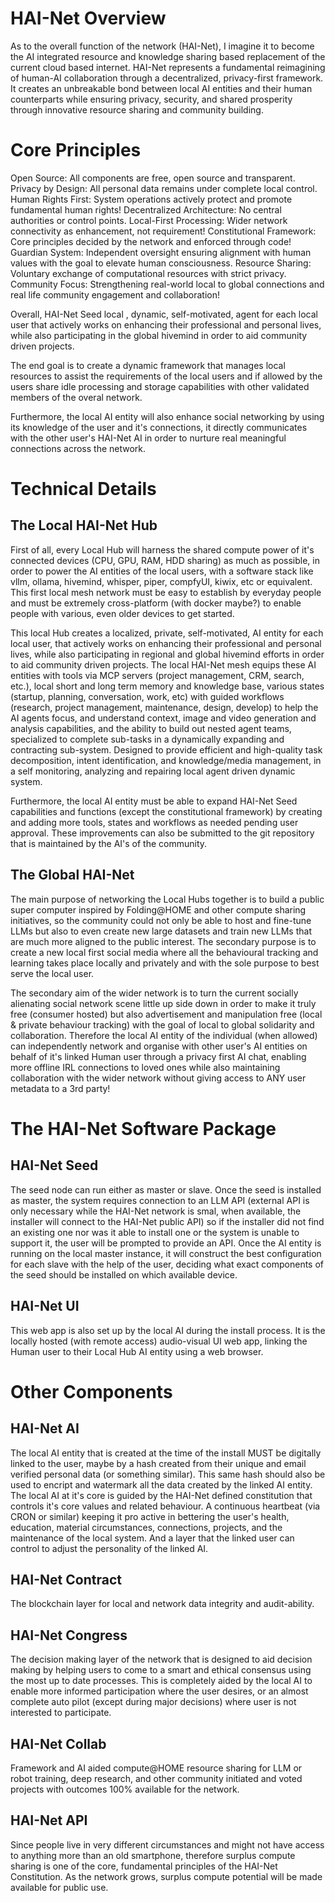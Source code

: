 # HAI-Net Overview

As to the overall function of the network (HAI-Net), I imagine it to become the AI integrated resource and knowledge sharing based replacement of the current cloud based internet. HAI-Net represents a fundamental reimagining of human-AI collaboration through a decentralized, privacy-first framework. It creates an unbreakable bond between local AI entities and their human counterparts while ensuring privacy, security, and shared prosperity through innovative resource sharing and community building.


# Core Principles

Open Source: All components are free, open source and transparent.
Privacy by Design: All personal data remains under complete local control.
Human Rights First: System operations actively protect and promote fundamental human rights!
Decentralized Architecture: No central authorities or control points.
Local-First Processing: Wider network connectivity as enhancement, not requirement!
Constitutional Framework: Core principles decided by the network and enforced through code!
Guardian System: Independent oversight ensuring alignment with human values with the goal to elevate human consciousness.
Resource Sharing: Voluntary exchange of computational resources with strict privacy.
Community Focus: Strengthening real-world local to global connections and real life community engagement and collaboration!

Overall, HAI-Net Seed  local , dynamic, self-motivated, agent for each local user that actively works on enhancing their professional and personal lives, while also participating in the global hivemind in order to aid community driven projects.

The end goal is to create a dynamic framework that manages local resources to assist the requirements of the local users and if allowed by the users share idle processing and storage capabilities with other validated members of the overal network.

Furthermore, the local AI entity will also enhance social networking by using its knowledge of the user and it's connections, it directly communicates with the other user's HAI-Net AI in order to nurture real meaningful connections across the network.


# Technical Details

## The Local HAI-Net Hub
First of all, every Local Hub will harness the shared compute power of it's connected devices (CPU, GPU, RAM, HDD sharing) as much as possible, in order to power the AI entities of the local users, with a software stack like vllm, ollama, hivemind, whisper, piper, compfyUI, kiwix, etc or equivalent. This first local mesh network must be easy to establish by everyday people and must be extremely cross-platform (with docker maybe?) to enable people with various, even older devices to get started.

This local Hub creates a localized, private, self-motivated, AI entity for each local user, that actively works on enhancing their professional and personal lives, while also participating in regional and global hivemind efforts in order to aid community driven projects. The local HAI-Net mesh equips these AI entities with tools via MCP servers (project management, CRM, search, etc.), local short and long term memory and knowledge base, various states (startup, planning, conversation, work, etc) with guided workflows (research, project management, maintenance, design, develop) to help the AI agents focus, and understand context, image and video generation and analysis capabilities, and the ability to build out nested agent teams, specialized to complete sub-tasks in a dynamically expanding and contracting sub-system. Designed to provide efficient and high-quality task decomposition, intent identification, and knowledge/media management, in a self monitoring, analyzing and repairing local agent driven dynamic system.

Furthermore, the local AI entity must be able to expand HAI-Net Seed capabilities and functions (except the constitutional framework) by creating and adding more tools, states and workflows as needed pending user approval. These improvements can also be submitted to the git repository that is maintained by the AI's of the community.

## The Global HAI-Net
The main purpose of networking the Local Hubs together is to build a public super computer inspired by Folding@HOME and other compute sharing initiatives, so the community could not only be able to host and fine-tune LLMs but also to even create new large datasets and train new LLMs that are much more aligned to the public interest. The secondary purpose is to create a new local first social media where all the behavioural tracking and learning takes place locally and privately and with the sole purpose to best serve the local user.

The secondary aim of the wider network is to turn the current socially alienating social network scene little up side down in order to make it truly free (consumer hosted) but also advertisement and manipulation free (local & private behaviour tracking) with the goal of local to global solidarity and collaboration. Therefore the local AI entity of the individual (when allowed) can independently network and organise with other user's AI entities on behalf of it's linked Human user through a privacy first AI chat, enabling more offline IRL connections to loved ones while also maintaining collaboration with the wider network without giving access to ANY user metadata to a 3rd party!


# The HAI-Net Software Package

## HAI-Net Seed
The seed node can run either as master or slave. Once the seed is installed as master, the system requires connection to an LLM API (external API is only necessary while the HAI-Net network is smal, when available, the installer will connect to the HAI-Net public API) so if the installer did not find an existing one nor was it able to install one or the system is unable to support it, the user will be prompted to provide an API. Once the AI entity is running on the local master instance, it will construct the best configuration for each slave with the help of the user, deciding what exact components of the seed should be installed on which available device.

## HAI-Net UI
This web app is also set up by the local AI during the install process. It is the locally hosted (with remote access) audio-visual UI web app, linking the Human user to their Local Hub AI entity using a web browser.


# Other Components

## HAI-Net AI
The local AI entity that is created at the time of the install MUST be digitally linked to the user, maybe by a hash created from their unique and email verified personal data (or something similar). This same hash should also be used to encript and watermark all the data created by the linked AI entity. The local AI at it's core is guided by the HAI-Net defined constitution that controls it's core values and related behaviour. A continuous heartbeat (via CRON or similar) keeping it pro active in bettering the user's health, education, material circumstances, connections, projects, and the maintenance of the local system. And a layer that the linked user can control to adjust the personality of the linked AI.

## HAI-Net Contract
The blockchain layer for local and network data integrity and audit-ability.

## HAI-Net Congress
The decision making layer of the network that is designed to aid decision making by helping users to come to a smart and ethical consensus using the most up to date processes. This is completely aided by the local AI to enable more informed participation where the user desires, or an almost complete auto pilot (except during major decisions) where user is not interested to participate.

## HAI-Net Collab
Framework and AI aided compute@HOME resource sharing for LLM or robot training, deep research, and other community initiated and voted projects with outcomes 100% available for the network.

## HAI-Net API
Since people live in very different circumstances and might not have access to anything more than an old smartphone, therefore surplus compute sharing is one of the core, fundamental principles of the HAI-Net Constitution. As the network grows, surplus compute potential will be made available for public use.
